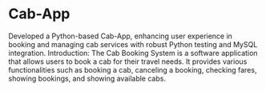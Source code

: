 # Cab-App
Developed a Python-based Cab-App, enhancing user experience in booking and managing cab services with robust Python testing and MySQL integration. 
Introduction: The Cab Booking System is a software application that allows users to book a cab for their travel needs. It provides various functionalities such as booking a cab, canceling a booking, checking fares, showing bookings, and showing available cabs.
